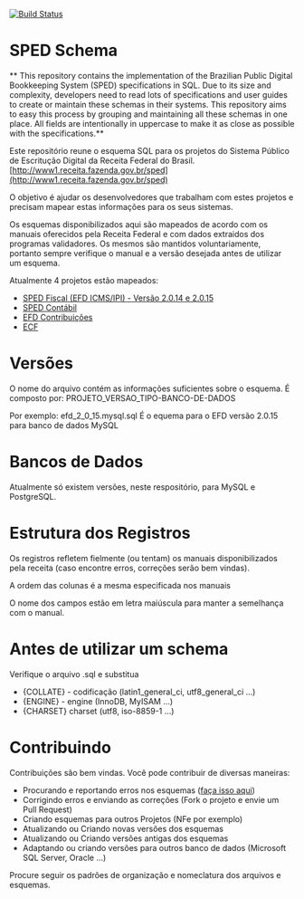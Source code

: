 [![Build Status](https://travis-ci.org/josuelima/sped_schema.svg?branch=master)](https://travis-ci.org/josuelima/sped_schema)


# SPED Schema

** This repository contains the implementation of the Brazilian Public Digital Bookkeeping System (SPED) specifications in SQL. Due to its size and complexity, developers need to read lots of specifications and user guides to create or maintain these schemas in their systems. This repository aims to easy this process by grouping and maintaining all these schemas in one place. All fields are intentionally in uppercase to make it as close as possible with the specifications.**

Este repositório reune o esquema SQL para os projetos do Sistema Público de Escritução Digital da Receita Federal do Brasil.
[http://www1.receita.fazenda.gov.br/sped](http://www1.receita.fazenda.gov.br/sped)

O objetivo é ajudar os desenvolvedores que trabalham com estes projetos e precisam mapear estas informações para os seus sistemas.

Os esquemas disponibilizados aqui são mapeados de acordo com os manuais oferecidos pela Receita Federal e com dados extraidos dos programas validadores. Os mesmos são mantidos voluntariamente, portanto
sempre verifique o manual e a versão desejada antes de utilizar um esquema.

Atualmente 4 projetos estão mapeados:

* [SPED Fiscal (EFD ICMS/IPI) - Versão 2.0.14 e 2.0.15](http://www1.receita.fazenda.gov.br/sistemas/sped-fiscal/download/GUIA_PRATICO_EFD_Versao2.0.15.pdf)
* [SPED Contábil](http://www1.receita.fazenda.gov.br/sistemas/sped-contabil/download/Manual_de_Orientacao_da_ECD.pdf)
* [EFD Contribuições](http://www1.receita.fazenda.gov.br/sistemas/efd-contribuicoes/download/Guia_Pratico_EFD_Contribuicoes_Versao116.pdf)
* [ECF](http://www1.receita.fazenda.gov.br/sistemas/ecf/Manual_de_Orientacao_da_ECF_31_03_2015.pdf)


# Versões

O nome do arquivo contém as informações suficientes sobre o esquema. É composto por: PROJETO_VERSAO_TIPO-BANCO-DE-DADOS

Por exemplo: efd_2_0_15.mysql.sql
É o equema para o EFD versão 2.0.15 para banco de dados MySQL


# Bancos de Dados

Atualmente só existem versões, neste respositório, para MySQL e PostgreSQL.


# Estrutura dos Registros

Os registros refletem fielmente (ou tentam) os manuais disponibilizados pela receita (caso encontre erros, correções serão bem vindas).

A ordem das colunas é a mesma especificada nos manuais

O nome dos campos estão em letra maiúscula para manter a semelhança com o manual.


# Antes de utilizar um schema

Verifique o arquivo .sql e substitua

* {COLLATE} - codificação (latin1_general_ci, utf8_general_ci ...)
* {ENGINE} - engine (InnoDB, MyISAM ...)
* {CHARSET} charset (utf8, iso-8859-1 ...)


# Contribuindo

Contribuições são bem vindas. Você pode contribuir de diversas maneiras:

* Procurando e reportando erros nos esquemas ([faça isso aqui](https://github.com/josuelima/sped_schema/issues))
* Corrigindo erros e enviando as correções (Fork o projeto e envie um Pull Request)
* Criando esquemas para outros Projetos (NFe por exemplo)
* Atualizando ou Criando novas versões dos esquemas
* Atualizando ou Criando versões antigas dos esquemas
* Adaptando ou criando versões para outros banco de dados (Microsoft SQL Server, Oracle ...)

Procure seguir os padrões de organização e nomeclatura dos arquivos e esquemas.